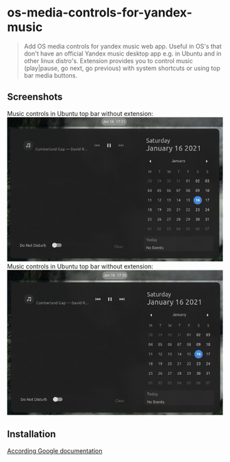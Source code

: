 # os-media-controls-for-yandex-music
> Add OS media controls for yandex music web app. Useful in OS's that don't have an official Yandex music desktop app e.g. in Ubuntu and in other linux distro's. Extension provides you to control music (play|pause, go next, go previous) with system shortcuts or using top bar media buttons.

## Screenshots
Music controls in Ubuntu top bar without extension:
![Screenshot of music controls in Ubuntu top bar without extension][without]
<br />
Music controls in Ubuntu top bar without extension:
![Screenshot of music controls in Ubuntu top bar with extension][with]

[without]: ./readmeImg/wthout.png "Music controls in Ubuntu top bar without extension"
[with]: ./readmeImg/with.png "Music controls in Ubuntu top bar with extension"

## Installation
[According Google documentation](https://developer.chrome.com/docs/extensions/mv2/getstarted/#manifest)
